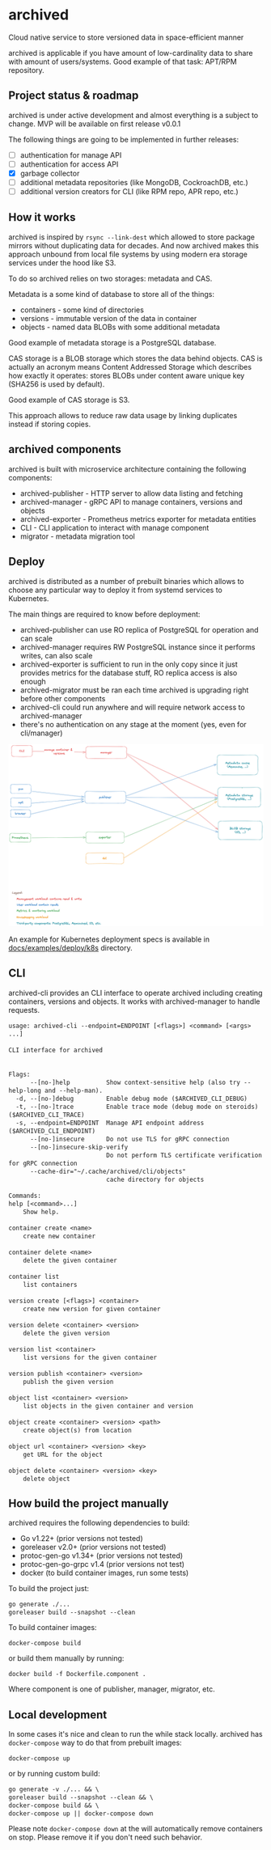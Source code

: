 # archived

Cloud native service to store versioned data in space-efficient manner

archived is applicable if you have amount of low-cardinality data to share
with amount of users/systems. Good example of that task: APT/RPM repository.

## Project status & roadmap

archived is under active development and almost everything is a subject
to change. MVP will be available on first release v0.0.1

The following things are going to be implemented in further releases:

* [ ] authentication for manage API
* [ ] authentication for access API
* [X] garbage collector
* [ ] additional metadata repositories (like MongoDB, CockroachDB, etc.)
* [ ] additional version creators for CLI (like RPM repo, APR repo, etc.)

## How it works

archived is inspired by `rsync --link-dest` which allowed to store package
mirrors without duplicating data for decades. And now archived makes this
approach unbound from local file systems by using modern era storage services
under the hood like S3.

To do so archived relies on two storages: metadata and CAS.

Metadata is a some kind of database to store all of the things:

* containers - some kind of directories
* versions - immutable version of the data in container
* objects - named data BLOBs with some additional metadata

Good example of metadata storage is a PostgreSQL database.

CAS storage is a BLOB storage which stores the data behind objects.
CAS is actually an acronym means Content Addressed Storage which describes
how exactly it operates: stores BLOBs under content aware unique key (SHA256
is used by default).

Good example of CAS storage is S3.

This approach allows to reduce raw data usage by linking duplicates instead
if storing copies.

## archived components

archived is built with microservice architecture containing the following
components:

* archived-publisher - HTTP server to allow data listing and fetching
* archived-manager - gRPC API to manage containers, versions and objects
* archived-exporter - Prometheus metrics exporter for metadata entities
* CLI - CLI application to interact with manage component
* migrator - metadata migration tool

## Deploy

archived is distributed as a number of prebuilt binaries which allows to choose
any particular way to deploy it from systemd services to Kubernetes.

The main things are required to know before deployment:

* archived-publisher can use RO replica of PostgreSQL for operation
    and can scale
* archived-manager requires RW PostgreSQL instance since it performs
    writes, can also scale
* archived-exporter is sufficient to run in the only copy since it just
    provides metrics for the database stuff, RO replica access is also enough
* archived-migrator must be ran each time archived is upgrading right before
    other components
* archived-cli could run anywhere and will require network access to
    archived-manager
* there's no authentication on any stage at the moment (yes, even for
    cli/manager)

![diagram](docs/_assets/components.png)

An example for Kubernetes deployment specs is available in
[docs/examples/deploy/k8s](docs/examples/deploy/k8s) directory.

## CLI

archived-cli provides an CLI interface to operate archived including creating
containers, versions and objects. It works with archived-manager to handle
requests.

```shell
usage: archived-cli --endpoint=ENDPOINT [<flags>] <command> [<args> ...]

CLI interface for archived


Flags:
      --[no-]help          Show context-sensitive help (also try --help-long and --help-man).
  -d, --[no-]debug         Enable debug mode ($ARCHIVED_CLI_DEBUG)
  -t, --[no-]trace         Enable trace mode (debug mode on steroids) ($ARCHIVED_CLI_TRACE)
  -s, --endpoint=ENDPOINT  Manage API endpoint address ($ARCHIVED_CLI_ENDPOINT)
      --[no-]insecure      Do not use TLS for gRPC connection
      --[no-]insecure-skip-verify
                           Do not perform TLS certificate verification for gRPC connection
      --cache-dir="~/.cache/archived/cli/objects"
                           cache directory for objects

Commands:
help [<command>...]
    Show help.

container create <name>
    create new container

container delete <name>
    delete the given container

container list
    list containers

version create [<flags>] <container>
    create new version for given container

version delete <container> <version>
    delete the given version

version list <container>
    list versions for the given container

version publish <container> <version>
    publish the given version

object list <container> <version>
    list objects in the given container and version

object create <container> <version> <path>
    create object(s) from location

object url <container> <version> <key>
    get URL for the object

object delete <container> <version> <key>
    delete object
```

## How build the project manually

archived requires the following dependencies to build:

* Go v1.22+ (prior versions not tested)
* goreleaser v2.0+ (prior versions not tested)
* protoc-gen-go v1.34+ (prior versions not tested)
* protoc-gen-go-grpc v1.4 (prior versions not test)
* docker (to build container images, run some tests)

To build the project just:

```shell
go generate ./...
goreleaser build --snapshot --clean
```

To build container images:

```shell
docker-compose build
```

or build them manually by running:

```shell
docker build -f Dockerfile.component .
```

Where component is one of publisher, manager, migrator, etc.

## Local development

In some cases it's nice and clean to run the while stack locally.
archived has `docker-compose` way to do that from prebuilt images:

```shell
docker-compose up
```

or by running custom build:

```shell
go generate -v ./... && \
goreleaser build --snapshot --clean && \
docker-compose build && \
docker-compose up || docker-compose down
```

Please note `docker-compose down` at the will automatically remove
containers on stop. Please remove it if you don't need such behavior.
